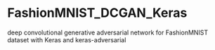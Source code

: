 # FashionMNIST_DCGAN_Keras
deep convolutional generative adversarial network for FashionMNIST dataset with Keras and keras-adversarial 
